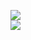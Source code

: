 [![](https://img.shields.io/badge/Made%20With-Github%20Spray-lightgrey.svg?style=for-the-badge&logo=github)](https://github.com/Annihil/github-spray#28681)  
[![](https://i.imgur.com/2DrTn0Z.gif)](https://github.com/Annihil/github-spray)